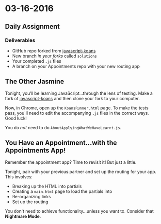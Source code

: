 # 03-16-2016

## Daily Assignment

### Deliverables

* GitHub repo forked from [javascript-koans](https://github.com/mrdavidlaing/javascript-koans)
* New branch _in your forks_ called `solutions`
* Your completed `.js` files
* A branch on your Appointments repo with your new routing app

## The Other Jasmine

Tonight, you'll be learning JavaScript...through the lens of testing. Make a fork of [javascript-koans](https://github.com/mrdavidlaing/javascript-koans) and then clone your fork to your computer.

Now, in Chrome, open up the `KoansRunner.html` page. To make the tests pass, you'll need to edit the accompanying `.js` files in the correct ways. Good luck!

You do _not_ need to do `AboutApplyingWhatWeHaveLearnt.js`.

## You Have an Appointment...with the Appointments App!

Remember the appointment app? Time to revisit it! But just a little.

Tonight, pair with your previous partner and set up the routing for your app. This involves:

* Breaking up the HTML into partials
* Creating a `main.html` page to load the partials into
* Re-organizing links
* Set up the routing

You don't need to achieve functionality...unless you want to. Consider that **Nightmare Mode**.
